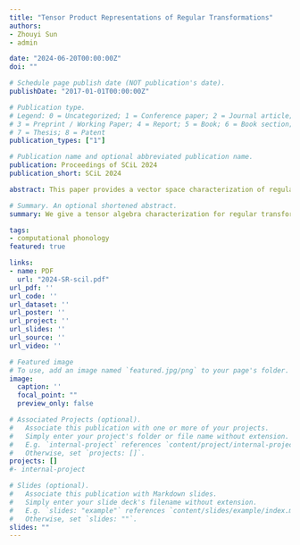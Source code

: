 ```yaml
---
title: "Tensor Product Representations of Regular Transformations"
authors:
- Zhouyi Sun
- admin

date: "2024-06-20T00:00:00Z"
doi: ""

# Schedule page publish date (NOT publication's date).
publishDate: "2017-01-01T00:00:00Z"

# Publication type.
# Legend: 0 = Uncategorized; 1 = Conference paper; 2 = Journal article;
# 3 = Preprint / Working Paper; 4 = Report; 5 = Book; 6 = Book section;
# 7 = Thesis; 8 = Patent
publication_types: ["1"]

# Publication name and optional abbreviated publication name.
publication: Proceedings of SCiL 2024
publication_short: SCiL 2024

abstract: This paper provides a vector space characterization of regular transductions. We use finite model theory to characterize objects like strings and trees as relational structures and origin graphs to characterize input-output relations generated by transducer. We show detailed processes of using multilinear maps as function application for evaluation to compile regular transductions characterized by MSO definable origin graphs into a tensor embedding.

# Summary. An optional shortened abstract.
summary: We give a tensor algebra characterization for regular transformations via origin graphs

tags:
- computational phonology
featured: true

links:
- name: PDF
  url: "2024-SR-scil.pdf"
url_pdf: ''
url_code: ''
url_dataset: ''
url_poster: ''
url_project: ''
url_slides: ''
url_source: ''
url_video: ''

# Featured image
# To use, add an image named `featured.jpg/png` to your page's folder.
image:
  caption: ''
  focal_point: ""
  preview_only: false

# Associated Projects (optional).
#   Associate this publication with one or more of your projects.
#   Simply enter your project's folder or file name without extension.
#   E.g. `internal-project` references `content/project/internal-project/index.md`.
#   Otherwise, set `projects: []`.
projects: []
#- internal-project

# Slides (optional).
#   Associate this publication with Markdown slides.
#   Simply enter your slide deck's filename without extension.
#   E.g. `slides: "example"` references `content/slides/example/index.md`.
#   Otherwise, set `slides: ""`.
slides: ""
---
```

